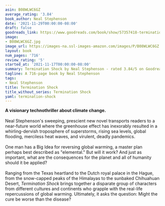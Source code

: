 ```yaml
---
asin: B08WLWC6GZ
average_rating: '3.84'
book_author: Neal Stephenson
date: '2021-11-29T00:00:00-08:00'
draft: false
goodreads_link: https://www.goodreads.com/book/show/57357418-termination-shock
image:
- B08WLWC6GZ.jpg
image_url: https://images-na.ssl-images-amazon.com/images/P/B08WLWC6GZ.01._SCLZZZZZZZ.jpg
layout: book
num_pages: '716'
review_rating: '5'
started_at: '2021-11-17T00:00:00-08:00'
summary: Termination Shock by Neal Stephenson - rated 3.84/5 on Goodreads
tagline: A 716-page book by Neal Stephenson
tags:
- Neal Stephenson
title: Termination Shock
title_without_series: Termination Shock
yaml: termination-shock
---
```


<b>A visionary technothriller about climate change.</b> <br /><br />Neal Stephenson's sweeping, prescient new novel transports readers to a near-future world where the greenhouse effect has inexorably resulted in a whirling-dervish troposphere of superstorms, rising sea levels, global flooding, merciless heat waves, and virulent, deadly pandemics. <br /><br />One man has a Big Idea for reversing global warming, a master plan perhaps best described as "elemental." But will it work? And just as important, what are the consequences for the planet and all of humanity should it be applied? <br /><br />Ranging from the Texas heartland to the Dutch royal palace in the Hague, from the snow-capped peaks of the Himalayas to the sunbaked Chihuahuan Desert, <i>Termination Shock</i> brings together a disparate group of characters from different cultures and continents who grapple with the real-life repercussions of global warming. Ultimately, it asks the question: Might the cure be worse than the disease?
